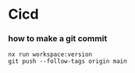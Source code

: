 

# Cicd


### how to make a git commit

```
nx run workspace:version
git push --follow-tags origin main
```
